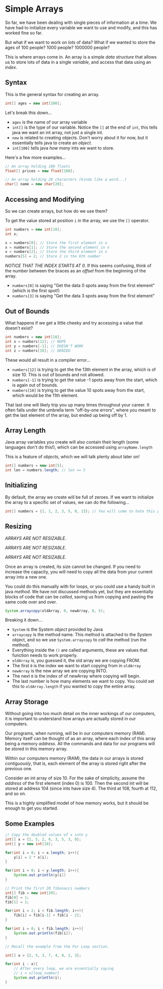 Simple Arrays
================

So far, we have been dealing with single pieces of information at a
time. We have had to initialize every variable we want to use and
modify, and this has worked fine so far.

But what if we want to work on *lots* of data? What if we wanted to
store the ages of 100 people? 1000 people? 1000000 people?

This is where arrays come in. An array is a simple *data structure*
that allows us to store lots of data in a single *variable*, and
access that data using an *index*.

Syntax
----------

This is the general syntax for creating an array.

```java
int[] ages = new int[100];
```

Let's break this down...

* `ages` is the name of our array variable
* `int[]` is the type of our variable. Notice the `[]` at the end
  of `int`, this tells java we want an int array, not just a single
  int.
* `new` is related to creating objects. Don't worry about it for
  now, but it essentially tells java to create an *object*.
* `int[100]` tells java *how many* ints we want to store.

Here's a few more examples...

```java
// An array holding 100 floats
float[] prices = new float[100];

// An array holding 20 characters (kinda like a word...)
char[] name = new char[20];
```

Accessing and Modifying
---------------------------

So we can create arrays, but how do we use them?

To get the value stored at position `i` in the array, we use the
`[]` operator.

```java
int numbers = new int[10];
int x;

x = numbers[0]; // Store the first element in x
x = numbers[1]; // Store the second element in x
x = numbers[2]; // Store the third element in x
numbers[5] = 2; // Store 2 in the 6th number
```

*NOTICE THAT THE INDEX STARTS AT 0*. If this seems confusing, think
of the number between the braces as an *offset* from the beginning
of the array.

* `numbers[0]` is saying "Get the data 0 spots away from the first
  element" (which is the first spot!)
* `numbers[3]` is saying "Get the data 3 spots away from the first
  element"

Out of Bounds
-----------------

What happens if we get a little cheeky and try accessing a value
that doesn't exist?

```java
int numbers = new int[10];
int x = numbers[12]; // NOPE
int y = numbers[-1]; // DOESN'T WORK
int z = numbers[10]; // DENIED
```

These would all result in a compiler error...

* `numbers[12]` is trying to get the the 13th element in the array,
  which is of size 10. This is out of bounds and not allowed.
* `numbers[-1]` is trying to get the value -1 spots away from the
  start, which is again out of bounds.
* `numbers[10]` is trying to get the value 10 spots away from the
  start, which would be the 11th element.

That last one will likely trip you up many times throughout your
career. It often falls under the umbrella term "off-by-one errors",
where you meant to get the last element of the array, but ended up
being off by 1.

Array Length
----------------

Java array variables you create will also contain their length
(some languages don't do this!), which can be accessed using
`arrayName.length`

This is a feature of *objects*, which we will talk plenty about
later on!

```java
int[] numbers = new int[5];
int len = numbers.length; // len == 5
```

Initializing
----------------

By default, the array we create will be full of zeroes. If we want
to initialize the array to a specific set of values, we can do the
following...

```java
int[] numbers = {1, 1, 2, 3, 5, 8, 13}; // You will come to hate this pattern
```

Resizing
------------

*ARRAYS ARE NOT RESIZABLE*.

*ARRAYS ARE NOT RESIZABLE*.

*ARRAYS ARE NOT RESIZABLE*.

Once an array is created, its size cannot be changed. If you need
to increase the capacity, you will need to copy all the data from
your current array into a new one.

You could do this manually with for loops, or you could use a handy
built in java *method*. We have not discussed methods yet, but they
are essentially blocks of code that can be *called*, saving us from
copying and pasting the same code over and over.

```java
System.arraycopy(oldArray, 0, newArray, 0, 5);
```

Breaking it down...

* `System` is the System *object* provided by Java
* `arraycopy` is the method name. This method is attached to the
  System object, and so we use `System.arraycopy` to *call* the
  method (run the method).
* Everything inside the `()` are called arguments, these are values
  that function needs to work properly.
* `oldArray` is, you guessed it, the old array we are copying FROM.
* The first `0` is the index we want to start copying from in
  `oldArray`
* `newArray` is the new array we are copying INTO.
* The next `0` is the index of of newArray where copying will begin.
* The last number is how many elements we want to copy. You could
  set this to `oldArray.length` if you wanted to copy the entire
  array.

Array Storage
-----------------

Without going into too much detail on the inner workings of our
computers, it is important to understand how arrays are actually
stored in our computers.

Our programs, when running, will be in our computers memory (RAM).
Memory itself can be thought of as an array, where each index of
this array being a memory *address*. All the commands and data for
our programs will be stored in this memory array.

Within our computers memory (RAM), the data in our arrays is stored
*contiguously*, that is, each element of the array is stored right
after the previous one.

Consider an int array of size 10. For the sake of simplicity, assume the
*address* of the first element (index 0) is 100. Then the second int will be
stored at address 104 (since ints have size 4). The third at 108, fourth at
112, and so on.

This is a highly simplified model of how memory works, but it should be
enough to get you started.

Some Examples
-----------------

```java
// Copy the doubled values of x into y
int[] x = {1, 5, 2, 6, 3, 5, 3, 0};
int[] y = new int[10];

for(int i = 0; i < x.length; i++){
    y[i] = 2 * x[i];
}

for(int i = 0; i < y.length; i++){
    System.out.println(y[i])
}
```

```java
// Print the first 20 fibonacci numbers
int[] fib = new int[20];
fib[0] = 1;
fib[1] = 1;

for(int i = 2; i < fib.length; i++){
    fib[i] = fib[i-1] + fib[i - 2];
}

for(int i = 0; i < fib.length; i++){
    System.out.println(fib[i]);
}
```

```java
// Recall the example from the For Loop section.

int[] x = {2, 5, 3, 7, 4, 8, 2, 3};

for(int i : x){
    // After every loop, we are essentially saying
    // i = x[loop_number]
    System.out.println(i);
}
```
